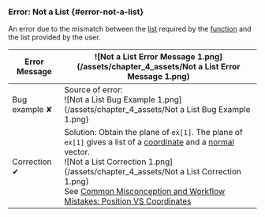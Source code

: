 ### Error: Not a List {#error-not-a-list}

An error due to the mismatch between the [list](/chapter_3_procedures/List.md) required by the [function](/chapter_3_procedures/Functions.md) and the list provided by the user.

| Error Message | ![Not a List Error Message 1.png](/assets/chapter_4_assets/Not a List Error Message 1.png)<br> |
| --- | --- |
| Bug example ✘ | Source of error:<br>![Not a List Bug Example 1.png](/assets/chapter_4_assets/Not a List Bug Example 1.png)<br> |
| Correction ✔ | Solution: Obtain the plane of `ex[1]`. The plane of `ex[1]` gives a list of a [coordinate](/chapter_2_geo-info_data_model/Position.md) and a [normal](/chapter_2_geo-info_data_model/Polygon.md) vector.<br>![Not a List Correction 1.png](/assets/chapter_4_assets/Not a List Correction 1.png)<br> See [Common Misconception and Workflow Mistakes: Position VS Coordinates](Position_VS_Coordinate.md)<br>|